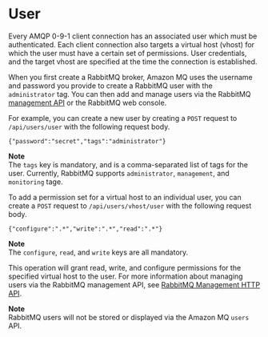 # User<a name="rabbitmq-basic-elements-user"></a>

 Every AMQP 0\-9\-1 client connection has an associated user which must be authenticated\. Each client connection also targets a virtual host \(vhost\) for which the user must have a certain set of permissions\. User credentials, and the target vhost are specified at the time the connection is established\. 

 When you first create a RabbitMQ broker, Amazon MQ uses the username and password you provide to create a RabbitMQ user with the `administrator` tag\. You can then add and manage users via the RabbitMQ [management API](https://pulse.mozilla.org/api/) or the RabbitMQ web console\. 

 For example, you can create a new user by creating a `POST` request to `/api/users/user` with the following request body\. 

```
{"password":"secret","tags":"administrator"}
```

**Note**  
The `tags` key is mandatory, and is a comma\-separated list of tags for the user\. Currently, RabbitMQ supports `administrator`, `management`, and `monitoring` tage\.

To add a permission set for a virtual host to an individual user, you can create a `POST` request to `/api/users/vhost/user` with the following request body\.

```
{"configure":".*","write":".*","read":".*"}
```

**Note**  
The `configure`, `read`, and `write` keys are all mandatory\.

This operation will grant read, write, and configure permissions for the specified virtual host to the user\. For more information about managing users via the RabbitMQ management API, see [RabbitMQ Management HTTP API](https://pulse.mozilla.org/api/)\.

**Note**  
RabbitMQ users will not be stored or displayed via the Amazon MQ `users` API\.